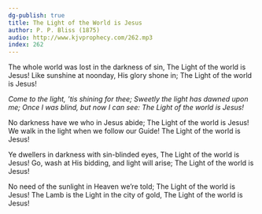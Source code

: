 ```yaml
---
dg-publish: true
title: The Light of the World is Jesus
author: P. P. Bliss (1875)
audio: http://www.kjvprophecy.com/262.mp3
index: 262
---
```


The whole world was lost in the darkness of sin,
The Light of the world is Jesus!
Like sunshine at noonday, His glory shone in;
The Light of the world is Jesus!

*Come to the light, ’tis shining for thee;
Sweetly the light has dawned upon me;
Once I was blind, but now I can see:
The Light of the world is Jesus!*

No darkness have we who in Jesus abide;
The Light of the world is Jesus!
We walk in the light when we follow our Guide!
The Light of the world is Jesus!

Ye dwellers in darkness with sin-blinded eyes,
The Light of the world is Jesus!
Go, wash at His bidding, and light will arise;
The Light of the world is Jesus!

No need of the sunlight in Heaven we’re told;
The Light of the world is Jesus!
The Lamb is the Light in the city of gold,
The Light of the world is Jesus!